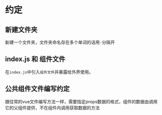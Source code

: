 # 约定

## 新建文件夹

新建一个文件夹，文件夹命名存在多个单词的话用`-`分隔开

## index.js 和 组件文件

在`index.js`中引入`组件文件`并暴露给外界使用。

## 公共组件文件编写约定

跟往常的vue文件编写方法一样，需要指定props数据的格式，组件的数据由调用它的父组件提供，不在组件内调用获取数据的方法
